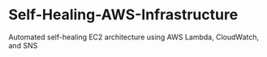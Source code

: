 # Self-Healing-AWS-Infrastructure
Automated self-healing EC2 architecture using AWS Lambda, CloudWatch, and SNS
